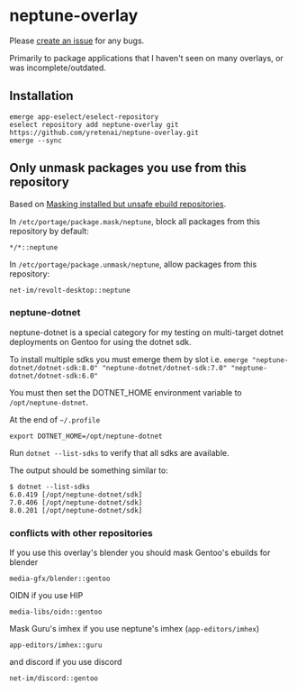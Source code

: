 # neptune-overlay

Please [create an issue](https://github.com/yretenai/neptune-overlay/issues/new) for any bugs.

Primarily to package applications that I haven't seen on many overlays, or was incomplete/outdated.

## Installation

```shell
emerge app-eselect/eselect-repository
eselect repository add neptune-overlay git https://github.com/yretenai/neptune-overlay.git
emerge --sync
```

## Only unmask packages you use from this repository

Based on [Masking installed but unsafe ebuild repositories](https://wiki.gentoo.org/wiki/Ebuild_repository#Masking_installed_but_unsafe_ebuild_repositories).

In `/etc/portage/package.mask/neptune`, block all packages from this repository by default:

```plain
*/*::neptune
```

In `/etc/portage/package.unmask/neptune`, allow packages from this repository:

```plain
net-im/revolt-desktop::neptune
```

### neptune-dotnet

neptune-dotnet is a special category for my testing on multi-target dotnet deployments on Gentoo for using the dotnet sdk.

To install multiple sdks you must emerge them by slot i.e. `emerge "neptune-dotnet/dotnet-sdk:8.0" "neptune-dotnet/dotnet-sdk:7.0" "neptune-dotnet/dotnet-sdk:6.0"`

You must then set the DOTNET_HOME environment variable to `/opt/neptune-dotnet`.

At the end of `~/.profile`

```plain
export DOTNET_HOME=/opt/neptune-dotnet
```

Run `dotnet --list-sdks` to verify that all sdks are available.

The output should be something similar to:

```plain
$ dotnet --list-sdks
6.0.419 [/opt/neptune-dotnet/sdk]
7.0.406 [/opt/neptune-dotnet/sdk]
8.0.201 [/opt/neptune-dotnet/sdk]
```

### conflicts with other repositories

If you use this overlay's blender you should mask Gentoo's ebuilds for blender

```
media-gfx/blender::gentoo
```

OIDN if you use HIP

```
media-libs/oidn::gentoo
```

Mask Guru's imhex if you use neptune's imhex (`app-editors/imhex`)

```
app-editors/imhex::guru
```

and discord if you use discord 

```
net-im/discord::gentoo
```
